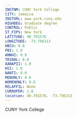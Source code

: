 ```yaml
---
INSTNM: CUNY York College
CITY: Jamaica
INSTURL: www.york.cuny.edu
HIGHDEG: Graduate degree
CONTROL: Public
ST_FIPS: New York
LATITUDE: 40.701576
LONGITUDE: -73.796313
HBCU: 0.0
PBI: 1.0
ANNHI: 0.0
TRIBAL: 0.0
AANAPII: 1.0
HSI: 1.0
NANTI: 0.0
MENONLY: 0.0
WOMENONLY: 0.0
RELAFFIL: None
CURROPER: 1.0
location: 40.701576, -73.796313
---
```

CUNY York College
